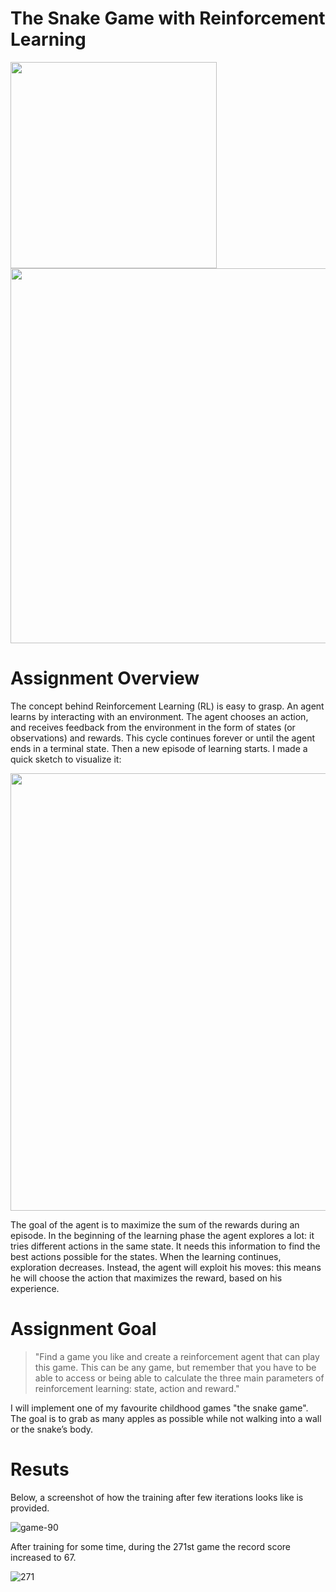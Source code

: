 # The Snake Game with Reinforcement Learning
<p float="left">
    <img width="330px" src="https://media.geeksforgeeks.org/wp-content/uploads/20210611151042/Animation.gif"> 
    <img width="600px" src="https://miro.medium.com/max/1400/0*MvFeGltFQ3AHskQ2.jpg">
</p>

# Assignment Overview
The concept behind Reinforcement Learning (RL) is easy to grasp. An agent learns by interacting with an environment. The agent chooses an action, and receives feedback from the environment in the form of states (or observations) and rewards. This cycle continues forever or until the agent ends in a terminal state. Then a new episode of learning starts. I made a quick sketch to visualize it:

<img width="700px" src="https://user-images.githubusercontent.com/64732465/201480046-03f30710-843a-4ffa-80cb-62fb214c9521.jpg">

The goal of the agent is to maximize the sum of the rewards during an episode. In the beginning of the learning phase the agent explores a lot: it tries different actions in the same state. It needs this information to find the best actions possible for the states. When the learning continues, exploration decreases. Instead, the agent will exploit his moves: this means he will choose the action that maximizes the reward, based on his experience.

# Assignment Goal

> "Find a game you like and create a reinforcement agent that can play this game. This can be any game, but remember that you have to be able to access or being able to calculate the three main parameters of reinforcement learning: state, action and reward."

I will implement one of my favourite childhood games "the snake game". The goal is to grab as many apples as possible while not walking into a wall or the snake’s body. 

# Resuts
Below, a screenshot of how the training after few iterations looks like is provided.

![game-90](https://user-images.githubusercontent.com/64732465/196701290-408cd3db-40e0-4a38-830a-90d9d9a3ef18.png)


After training for some time, during the 271st game the record score increased to 67.

![271](https://user-images.githubusercontent.com/64732465/196701761-d89765f2-250a-43aa-8dd4-cba473dfda4d.png)


